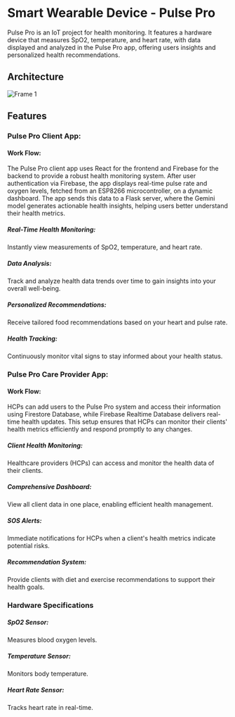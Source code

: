 # Smart Wearable Device - Pulse Pro


Pulse Pro is an IoT project for health monitoring. It features a hardware device that measures SpO2, temperature, and heart rate, with data displayed and analyzed in the Pulse Pro app, offering users insights and personalized health recommendations.

## Architecture
  ![Frame 1](https://github.com/user-attachments/assets/2e29b639-02fd-415e-becb-bd4cdc6bcb5c)

## Features

### Pulse Pro Client App:

#### Work Flow: 
The Pulse Pro client app uses React for the frontend and Firebase for the backend to provide a robust health monitoring system. After user authentication via Firebase, the app displays real-time pulse rate and oxygen levels, fetched from an ESP8266 microcontroller, on a dynamic dashboard. The app sends this data to a Flask server, where the Gemini model generates actionable health insights, helping users better understand their health metrics.

##### Real-Time Health Monitoring:
Instantly view measurements of SpO2, temperature, and heart rate.
##### Data Analysis:
Track and analyze health data trends over time to gain insights into your overall well-being.
##### Personalized Recommendations: 
Receive tailored food recommendations based on your heart and pulse rate.
##### Health Tracking: 
Continuously monitor vital signs to stay informed about your health status.


### Pulse Pro Care Provider App:

#### Work Flow: 
HCPs can add users to the Pulse Pro system and access their information using Firestore Database, while Firebase Realtime Database delivers real-time health updates. This setup ensures that HCPs can monitor their clients' health metrics efficiently and respond promptly to any changes.

##### Client Health Monitoring: 
Healthcare providers (HCPs) can access and monitor the health data of their clients.
##### Comprehensive Dashboard: 
View all client data in one place, enabling efficient health management.
##### SOS Alerts: 
Immediate notifications for HCPs when a client's health metrics indicate potential risks.
##### Recommendation System: 
Provide clients with diet and exercise recommendations to support their health goals.


### Hardware Specifications
##### SpO2 Sensor: 
Measures blood oxygen levels.
##### Temperature Sensor: 
Monitors body temperature.
##### Heart Rate Sensor: 
Tracks heart rate in real-time.
